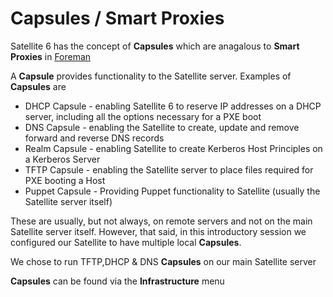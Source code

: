 # Capsules / Smart Proxies

Satellite 6 has the concept of **Capsules** which are anagalous to **Smart Proxies** in [Foreman](http://theforeman.org)

A **Capsule** provides functionality to the Satellite server.
Examples of **Capsules** are

* DHCP Capsule  - enabling Satellite 6 to reserve IP addresses on a DHCP server, including all the options necessary for a PXE boot
* DNS Capsule   - enabling the Satellite to create, update and remove forward and reverse DNS records
* Realm Capsule - enabling Satellite to create Kerberos Host Principles on a Kerberos Server
* TFTP Capsule  - enabling the Satellite server to place files required for PXE booting a Host
* Puppet Capsule - Providing Puppet functionality to Satellite (usually the Satellite server itself)

These are usually, but not always, on remote servers and not on the main Satellite server itself. However, that said, in this introductory session we configured our Satellite to have multiple local **Capsules**.

We chose to run TFTP,DHCP & DNS **Capsules** on our main Satellite server

**Capsules** can be found via the **Infrastructure** menu
